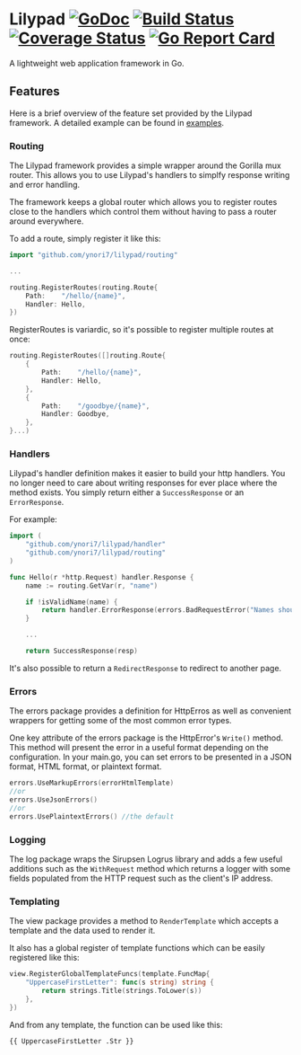 # Lilypad [![GoDoc](https://godoc.org/github.com/ynori7/lilypad?status.png)](https://godoc.org/github.com/ynori7/lilypad) [![Build Status](https://travis-ci.org/ynori7/lilypad.svg?branch=master)](https://travis-ci.com/github/ynori7/lilypad) [![Coverage Status](https://coveralls.io/repos/github/ynori7/lilypad/badge.svg?branch=master)](https://coveralls.io/github/ynori7/lilypad?branch=master) [![Go Report Card](https://goreportcard.com/badge/ynori7/lilypad)](https://goreportcard.com/report/github.com/ynori7/lilypad)
A lightweight web application framework in Go.

## Features
Here is a brief overview of the feature set provided by the Lilypad framework.
A detailed example can be found in [examples](/examples).

### Routing
The Lilypad framework provides a simple wrapper around the Gorilla mux router. This
allows you to use Lilypad's handlers to simplfy response writing and error handling.

The framework keeps a global router which allows you to register routes close to the
handlers which control them without having to pass a router around everywhere.

To add a route, simply register it like this:

```go
import "github.com/ynori7/lilypad/routing"

...

routing.RegisterRoutes(routing.Route{
    Path:    "/hello/{name}",
    Handler: Hello,
})
```

RegisterRoutes is variardic, so it's possible to register multiple routes at once:

```go
routing.RegisterRoutes([]routing.Route{
    {
        Path:    "/hello/{name}",
        Handler: Hello,
    },
    {
        Path:    "/goodbye/{name}",
        Handler: Goodbye,
    },
}...)
```

### Handlers
Lilypad's handler definition makes it easier to build your http handlers. You no longer
need to care about writing responses for ever place where the method exists. You simply
return either a `SuccessResponse` or an `ErrorResponse`.

For example:

```go
import (
	"github.com/ynori7/lilypad/handler"
	"github.com/ynori7/lilypad/routing"
)

func Hello(r *http.Request) handler.Response {
    name := routing.GetVar(r, "name")

    if !isValidName(name) {
        return handler.ErrorResponse(errors.BadRequestError("Names should be non-empty and contain only letters"))
    }

    ...

    return SuccessResponse(resp)
```

It's also possible to return a `RedirectResponse` to redirect to another page.

### Errors
The errors package provides a definition for HttpErros as well as convenient wrappers
for getting some of the most common error types.

One key attribute of the errors package is the HttpError's `Write()` method. This
method will present the error in a useful format depending on the configuration. In your
main.go, you can set errors to be presented in a JSON format, HTML format, or plaintext format.

```go
errors.UseMarkupErrors(errorHtmlTemplate)
//or
errors.UseJsonErrors()
//or
errors.UsePlaintextErrors() //the default
```

### Logging
The log package wraps the Sirupsen Logrus library and adds a few useful additions such as
the `WithRequest` method which returns a logger with some fields populated from the HTTP
request such as the client's IP address.

### Templating
The view package provides a method to `RenderTemplate` which accepts a template and the
data used to render it.

It also has a global register of template functions which can be easily registered like this:

```go
view.RegisterGlobalTemplateFuncs(template.FuncMap{
    "UppercaseFirstLetter": func(s string) string {
        return strings.Title(strings.ToLower(s))
    },
})
```

And from any template, the function can be used like this:

```gotemplate
{{ UppercaseFirstLetter .Str }}
```